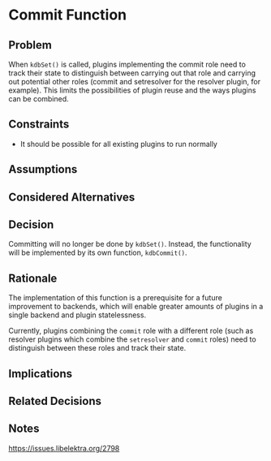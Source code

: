 # Commit Function

## Problem

When `kdbSet()` is called, plugins implementing the commit role need to
track their state to distinguish between carrying out that role and
carrying out potential other roles (commit and setresolver for the
resolver plugin, for example). This limits the possibilities of plugin
reuse and the ways plugins can be combined.

## Constraints

- It should be possible for all existing plugins to run normally

## Assumptions

## Considered Alternatives

## Decision

Committing will no longer be done by `kdbSet()`. Instead, the functionality
will be implemented by its own function, `kdbCommit()`.

## Rationale

The implementation of this function is a prerequisite for a future
improvement to backends, which will enable greater amounts of plugins
in a single backend and plugin statelessness.

Currently, plugins combining the `commit` role with a different role (such as
resolver plugins which combine the `setresolver` and `commit` roles) need to
distinguish between these roles and track their state.

## Implications

## Related Decisions

## Notes

https://issues.libelektra.org/2798